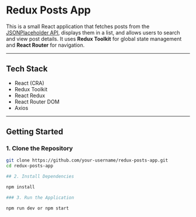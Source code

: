 # Redux Posts App

This is a small React application that fetches posts from the [JSONPlaceholder API](https://jsonplaceholder.typicode.com/posts), displays them in a list, and allows users to search and view post details. It uses **Redux Toolkit** for global state management and **React Router** for navigation.

---

## Tech Stack 

- React (CRA)
- Redux Toolkit
- React Redux
- React Router DOM
- Axios

---

## Getting Started

### 1. Clone the Repository 

```bash
git clone https://github.com/your-username/redux-posts-app.git
cd redux-posts-app

## 2. Install Dependencies

npm install

### 3. Run the Application

npm run dev or npm start
